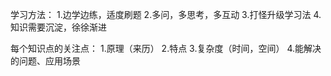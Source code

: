 学习方法：
    1.边学边练，适度刷题
    2.多问，多思考，多互动
    3.打怪升级学习法
    4.知识需要沉淀，徐徐渐进


每个知识点的关注点：
    1.原理（来历）
    2.特点
    3.复杂度（时间，空间）
    4.能解决的问题、应用场景
